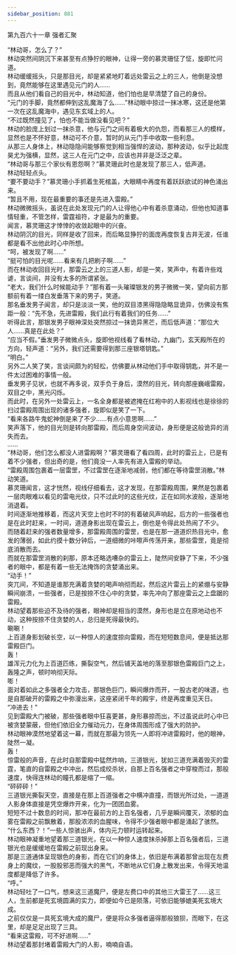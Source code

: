 ```yaml
---
sidebar_position: 881
---
```

 第九百六十一章 强者汇聚


“林动哥，怎么了？”  
林动突然间阴沉下来甚至有点狰狞的眼神，让得一旁的慕灵珊怔了怔，旋即忙问道。  
林动缓缓摇头，只是那目光，却是紧紧地盯着远处雷云之上的三人，他倒是没想到，竟然能够在这里遇见元门的人……  
而且从他们看自己的目光中，林动知道，他们怕也是早清楚了自己的身份。  
“元门的手脚，竟然都伸到这乱魔海了么……”林动眼中掠过一抹冰寒，这还是他第一次在这乱魔海中，遇见东玄域上的人。  
“不过既然撞见了，怕也不能当做没看见吧？”  
林动的脸庞上划过一抹杀意，他与元门之间有着极大的仇怨，而看那三人的模样，显然也是不怀好意，林动可不介意，暂时的从元门手中收取一些利息。  
从那三人身体上，林动隐隐间能够察觉到相当强悍的波动，那种波动，似乎比起庞昊尤为强横，显然，这三人在元门之中，应该也并非是泛泛之辈。  
“林动哥与那三个家伙有恩怨啊？”慕灵珊此时也是发现了那三人，低声道。  
林动轻轻点头。  
“要不要动手？”慕灵珊小手抓着生死棺盖，大眼睛中再度有着跃跃欲试的神色涌出来。  
“暂且不用，现在最重要的事还是先进入雷殿。”  
林动微微摇头，虽说在此处发现元门的人让得他心中有着杀意涌动，但他也知道事情轻重，不管怎样，雷霆祖符，才是最为的重要。  
闻言，慕灵珊这才悻悻的收敛起眼中的兴奋。  
林动阴沉的目光，同样是收了回来，而后略显狰狞的面庞再度恢复古井无波，任谁都是看不出他此时心中所想。  
“呵，被发现了啊……”  
“挺可怕的目光呢……看来有几把刷子啊……”  
而在林动收回目光时，那雷云之上的三道人影，却是一笑，笑声中，有着许些戏谑，言谈间，并没有太多的所谓紧张。  
“老大，我们什么时候能动手？”那有着一头璀璨银发的男子微微一笑，望向前方那额前有着一缕白发垂落下来的男子，笑道。  
那名垂发男子闻言，却只是淡淡一笑，他的双目漆黑得隐隐略显诡异，仿佛没有焦距一般：“先不急，先进雷殿，我们此行有着我们的任务……”  
听得此言，那银发男子眼神深处突然掠过一抹诡异黑芒，而后低声道：“那位大人……真是在此处？”  
“应当不假。”垂发男子微微点头，旋即他视线看了看林动，九幽门，玄天殿所在的方向，轻声道：“另外，我们还需要得到那三座银塔钥匙。”  
“明白。”  
另外二人笑了笑，言谈间颇为的轻松，仿佛要从林动他们手中取得钥匙，并不是一件太过困难的事情一般。  
垂发男子见状，也就不再多说，双手负于身后，漠然的目光，转向那座巍峨雷殿，双目之中，黑光闪烁。  
而此时，在另外一处雷云上，一名全身都是被遮掩在红袍中的人影视线也是徐徐的扫过雷殿周围出现的诸多强者，旋即似是笑了一下。  
“看来各路牛鬼蛇神倒是来了不少……有点小意思啊……”  
笑声落下，他的目光则是转向那雷殿，而后周身空间波动，身形便是这般诡异的消失而去。  
……  
“林动哥，他们怎么都没人进雷殿啊？”慕灵珊看了看四周，此时的雷云上，已是有着不少强者，但出奇的是，他们竟没一人率先有进入雷殿的举动。  
“雷殿周围包裹着一层雷罡，不过雷罡在逐渐地减弱，他们都在等待雷罡消散。”林动笑道。  
慕灵珊闻言，这才恍然，视线仔细看去，这才发现，在那雷殿周围，果然是包裹着一层肉眼难以看见的雷电光纹，只不过此时的这些光纹，正在如同水波般，逐渐地消退着。  
时间逐渐地推移着，而这片天空上也时不时的有着破风声响起，后方的一些强者也是在此时赶来，一时间，道道身影出现在雷云上，倒也是令得此处热闹了不少。  
而随着赶来的强者数量增多，那雷殿周围的雷罡，也是在那一道道炽热目光中，愈发的薄弱，如此约摸十数分钟后，一道细微的咔嚓声传荡开来，那些雷罡，竟是彻底消散而去。  
而就在那雷罡消散的刹那，原本还略选嘈杂的雷云上，陡然间安静了下来，不少强者的眼中，都是有着一些无法掩饰的贪婪涌出来。  
“动手！”  
突兀间，不知道是谁那充满着贪婪的喝声响彻而起，然后这片雷云上的紧绷与安静瞬间崩溃，一些强者，已是按捺不住心中的贪婪，率先冲向了那座雷云之上盘踞的雷殿。  
林动望着那些迫不及待的强者，眼神却是相当的漠然，身形也是立在原地动也不动，这种按捺不住贪婪的人，总归是死得最快的。  
唰唰！  
上百道身影划破长空，以一种惊人的速度掠向雷殿，而在短短数息间，便是抵达那雷殿巨门。  
轰！  
雄浑元力化为上百道匹练，撕裂空气，然后铺天盖地的落至那银色雷殿巨门之上，轰隆之声，顿时响彻天际。  
嘭！  
面对着如此之多强者全力攻击，那银色巨门，瞬间爆炸而开，一股古老的味道，也是自那破开的雷殿之中弥漫出来，这座紧闭千年的殿宇，终是再度重见天日。  
“冲进去！”  
见到雷殿大门被破，那些强者眼中狂喜更甚，身形暴掠而出，不过虽说此时心中已被贪婪蒙蔽，但他们依旧全力催动元力，在身体周围形成了强大的防护。  
林动眼神漠然地望着这一幕，而就在那最为领先一人即将冲进雷殿时，他的眼神，陡然一凝。  
轰！  
惊雷般的声音，在此时自那雷殿中猛然炸响，三道银光，犹如三道充满着毁灭的雷霆，笔直的自雷殿之中冲出，然后成绞杀状，自那上百名强者之中穿梭而过，那般速度，快得连林动的瞳孔都是缩了一缩。  
“砰砰砰！”  
三道银光撕裂天空，直接是在那上百道强者之中横冲直撞，而银光所过处，一道道人影身体直接是凭空爆炸开来，化为一团团血雾。  
短短不过十数息的时间，那冲在最前方的上百名强者，几乎是瞬间覆灭，浓郁的血雾在雷殿之前飘散着，那股浓浓的血腥味，令得不少强者眼中都是涌起了骇然。  
“什么东西？！”一些人惊骇出声，体内元力顿时运转起来。  
林动眼神凝重地望着那三道银光，在以一种惊人速度抹杀掉那上百名强者后，三道银光也是缓缓地在雷殿之前现出身来。  
那是三道通体呈现银色的身影，而在它们的身体上，依旧是布满着那曾出现在左费身上的魔纹，一股股邪恶而强大的黑气，不断地从它们身上散发出来，令得天地温度都是降低了许多。  
“呼。”  
林动轻吐了一口气，想来这三道魔尸，便是左费口中的其他三大雷王了……这三人，生前都是死玄境圆满的实力，即便如今已是陨落，可依旧能够媲美死玄境大成。  
之前仅仅是一具死玄境大成的魔尸，便是将众多强者逼得那般狼狈，而眼下，在这里，却是足足出现了三具。  
“看来这雷殿，可不好进啊……”  
林动望着那封堵着雷殿大门的人影，喃喃自语。  
  
  

